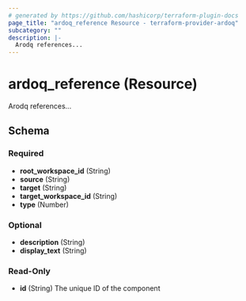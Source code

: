 ```yaml
---
# generated by https://github.com/hashicorp/terraform-plugin-docs
page_title: "ardoq_reference Resource - terraform-provider-ardoq"
subcategory: ""
description: |-
  Arodq references...
---
```


# ardoq_reference (Resource)

Arodq references...



<!-- schema generated by tfplugindocs -->
## Schema

### Required

- **root_workspace_id** (String)
- **source** (String)
- **target** (String)
- **target_workspace_id** (String)
- **type** (Number)

### Optional

- **description** (String)
- **display_text** (String)

### Read-Only

- **id** (String) The unique ID of the component


